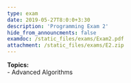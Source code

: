 ```yaml
---
type: exam
date: 2019-05-27T8:0:0+3:30
description: 'Programming Exam 2'
hide_from_announcments: false
examdoc: /static_files/exams/Exam2.pdf
attachment: /static_files/exams/E2.zip
---
```

**Topics:**
<br> - Advanced Algorithms
